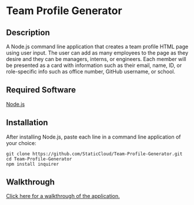 # Team Profile Generator

## Description
A Node.js command line application that creates a team profile HTML page using user input. The user can add as many employees to the page as they desire and they can be managers, interns, or engineers. Each member will be presented as a card with information such as their email, name, ID, or role-specific info such as office number, GitHub username, or school.

## Required Software
[Node.js](https://nodejs.org/en/)

## Installation
After installing Node.js, paste each line in a command line application of your choice:
```
git clone https://github.com/StaticCloud/Team-Profile-Generator.git
cd Team-Profile-Generator
npm install inquirer
```

## Walkthrough
[Click here for a walkthrough of the application.](https://youtu.be/gJoCJPDMNHg)